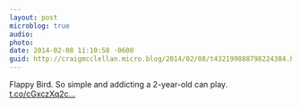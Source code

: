 ```yaml
---
layout: post
microblog: true
audio: 
photo: 
date: 2014-02-08 11:10:58 -0600
guid: http://craigmcclellan.micro.blog/2014/02/08/t432199888798224384.html
---
```

Flappy Bird. So simple and addicting a 2-year-old can play. [t.co/cGxczXq2c...](http://t.co/cGxczXq2c2)
